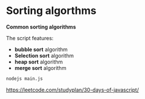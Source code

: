 # Sorting algorthms

**Common sorting algorithms**

The script features:
- **bubble sort** algorithm
- **Selection sort** algorithm
- **heap sort** algorithm
- **merge sort** algorithm

```bash
nodejs main.js
```


https://leetcode.com/studyplan/30-days-of-javascript/